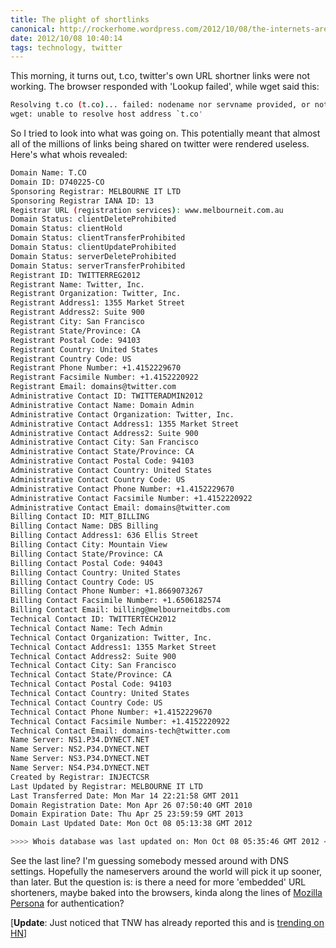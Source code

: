 ```yaml
---
title: The plight of shortlinks
canonical: http://rockerhome.wordpress.com/2012/10/08/the-internets-are-broken-again/
date: 2012/10/08 10:40:14
tags: technology, twitter
---
```

This morning, it turns out, t.co, twitter's own URL shortner links were not working. The browser responded with 'Lookup failed', while wget said this:<span class="more"></span> 

```bash
Resolving t.co (t.co)... failed: nodename nor servname provided, or not known. 
wget: unable to resolve host address `t.co'
```

So I tried to look into what was going on. This potentially meant that almost all of the millions of links being shared on twitter were rendered useless. Here's what whois revealed: 

```bash
Domain Name: T.CO
Domain ID: D740225-CO
Sponsoring Registrar: MELBOURNE IT LTD
Sponsoring Registrar IANA ID: 13
Registrar URL (registration services): www.melbourneit.com.au
Domain Status: clientDeleteProhibited
Domain Status: clientHold
Domain Status: clientTransferProhibited
Domain Status: clientUpdateProhibited
Domain Status: serverDeleteProhibited
Domain Status: serverTransferProhibited
Registrant ID: TWITTERREG2012
Registrant Name: Twitter, Inc.
Registrant Organization: Twitter, Inc.
Registrant Address1: 1355 Market Street
Registrant Address2: Suite 900
Registrant City: San Francisco
Registrant State/Province: CA
Registrant Postal Code: 94103
Registrant Country: United States
Registrant Country Code: US
Registrant Phone Number: +1.4152229670
Registrant Facsimile Number: +1.4152220922
Registrant Email: domains@twitter.com
Administrative Contact ID: TWITTERADMIN2012
Administrative Contact Name: Domain Admin
Administrative Contact Organization: Twitter, Inc.
Administrative Contact Address1: 1355 Market Street
Administrative Contact Address2: Suite 900
Administrative Contact City: San Francisco
Administrative Contact State/Province: CA
Administrative Contact Postal Code: 94103
Administrative Contact Country: United States
Administrative Contact Country Code: US
Administrative Contact Phone Number: +1.4152229670
Administrative Contact Facsimile Number: +1.4152220922
Administrative Contact Email: domains@twitter.com
Billing Contact ID: MIT_BILLING
Billing Contact Name: DBS Billing
Billing Contact Address1: 636 Ellis Street
Billing Contact City: Mountain View
Billing Contact State/Province: CA
Billing Contact Postal Code: 94043
Billing Contact Country: United States
Billing Contact Country Code: US
Billing Contact Phone Number: +1.8669073267
Billing Contact Facsimile Number: +1.6506182574
Billing Contact Email: billing@melbourneitdbs.com
Technical Contact ID: TWITTERTECH2012
Technical Contact Name: Tech Admin
Technical Contact Organization: Twitter, Inc.
Technical Contact Address1: 1355 Market Street
Technical Contact Address2: Suite 900
Technical Contact City: San Francisco
Technical Contact State/Province: CA
Technical Contact Postal Code: 94103
Technical Contact Country: United States
Technical Contact Country Code: US
Technical Contact Phone Number: +1.4152229670
Technical Contact Facsimile Number: +1.4152220922
Technical Contact Email: domains-tech@twitter.com
Name Server: NS1.P34.DYNECT.NET
Name Server: NS2.P34.DYNECT.NET
Name Server: NS3.P34.DYNECT.NET
Name Server: NS4.P34.DYNECT.NET
Created by Registrar: INJECTCSR
Last Updated by Registrar: MELBOURNE IT LTD
Last Transferred Date: Mon Mar 14 22:21:58 GMT 2011
Domain Registration Date: Mon Apr 26 07:50:40 GMT 2010
Domain Expiration Date: Thu Apr 25 23:59:59 GMT 2013
Domain Last Updated Date: Mon Oct 08 05:13:38 GMT 2012

>>>> Whois database was last updated on: Mon Oct 08 05:35:46 GMT 2012 <<<<
```

See the last line? I'm guessing somebody messed around with DNS settings. Hopefully the nameservers around the world will pick it up sooner, than later. But the question is: is there a need for more 'embedded' URL shorteners, maybe baked into the browsers, kinda along the lines of [Mozilla Persona](https://login.persona.org/) for authentication?

[**Update**: Just noticed that TNW has already reported this and is [trending on HN](http://news.ycombinator.com/item?id=4625646)]